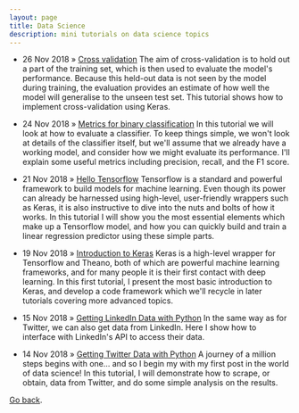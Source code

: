 ```yaml
---
layout: page
title: Data Science
description: mini tutorials on data science topics
---
```


  * 26 Nov 2018 » [Cross validation](/pages/datascience/xval.html) The aim of cross-validation is to hold out a part of the training set, which is then used to evaluate the model's performance. Because this held-out data is not seen by the model during training, the evaluation provides an estimate of how well the model will generalise to the unseen test set. This tutorial shows how to implement cross-validation using Keras.

  * 24 Nov 2018 » [Metrics for binary classification](/pages/datascience/metrics.html) In this tutorial we will look at how to evaluate a classifier. To keep things simple, we won't look at details of the classifier itself, but we'll assume that we already have a working model, and consider how we might evaluate its performance. I'll explain some useful metrics including precision, recall, and the F1 score.

  * 21 Nov 2018 » [Hello Tensorflow](/pages/datascience/tensorflow.html) Tensorflow is a standard and powerful framework to build models for machine learning. Even though its power can already be harnessed using high-level, user-friendly wrappers such as Keras, it is also instructive to dive into the nuts and bolts of how it works. In this tutorial I will show you the most essential elements which make up a Tensorflow model, and how you can quickly build and train a linear regression predictor using these simple parts.

  * 19 Nov 2018 » [Introduction to Keras](/pages/datascience/keras.html) Keras is a high-level wrapper for Tensorflow and Theano, both of which are powerful machine learning frameworks, and for many people it is their first contact with deep learning. In this first tutorial, I present the most basic introduction to Keras, and develop a code framework which we'll recycle in later tutorials covering more advanced topics. 

  * 15 Nov 2018 » [Getting LinkedIn Data with Python](/pages/datascience/linkedin.html) In the same way as for Twitter, we can also get data from LinkedIn. Here I show how to interface with LinkedIn's API to access their data. 

  * 14 Nov 2018 » [Getting Twitter Data with Python](/pages/datascience/twitter.html) A journey of a million steps begins with one... and so I begin my with my first post in the world of data science! In this tutorial, I will demonstrate how to scrape, or obtain, data from Twitter, and do some simple analysis on the results. 

[Go back](/index.html).

